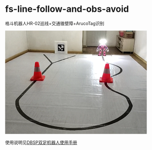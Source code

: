 # fs-line-follow-and-obs-avoid



格斗机器人HR-02巡线+交通锥壁障+ArucoTag识别



![](./image/比赛实物图截图.png)





使用说明见[DBSP双足机器人使用手册](doc/DBSP双足机器人使用手册/DBSP双足机器人使用手册.md)

